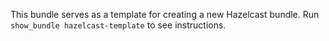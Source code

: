 This bundle serves as a template for creating a new Hazelcast bundle. Run `show_bundle hazelcast-template` to see instructions.
